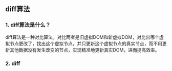 

## diff算法

### 1. diff算法是什么？

​	diff算法是一种对比算法。对比两者是旧虚拟DOM和新虚拟DOM，对比出哪个虚拟节点更改了，找出这个虚拟节点，并只更新这个虚拟节点的真实节点，而不用更新其他数据没有发生改变的节点，实现精准地更新真实DOM，进而提高效率。



### 2. diff